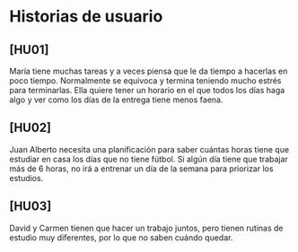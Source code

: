 # Historias de usuario
## [HU01] 
María tiene muchas tareas y a veces piensa que le da tiempo a hacerlas en poco tiempo. Normalmente se equivoca y termina teniendo mucho estrés para terminarlas. Ella quiere tener un horario en el que todos los días haga algo y ver como los días de la entrega tiene menos faena.

## [HU02]
Juan Alberto necesita una planificación para saber cuántas horas tiene que estudiar en casa los días que no tiene fútbol. Si algún día tiene que trabajar más de 6 horas, no irá a entrenar un día de la semana para priorizar los estudios.

## [HU03]
David y Carmen tienen que hacer un trabajo juntos, pero tienen rutinas de estudio muy diferentes, por lo que no saben cuándo quedar.